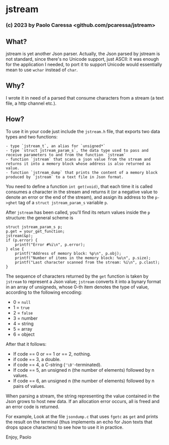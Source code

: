 # jstream

### (c) 2023 by Paolo Caressa <github.com/pcaressa/jstream>

## What?

jstream is yet another Json parser. Actually, the Json parsed by jstream is not standard, since there's no Unicode support, just ASCII: it was enough for the application I needed, to port it to support Unicode would essentially mean to use `wchar` instead of `char`.

## Why?

I wrote it in need of a parsed that consume characters from a stream (a text file, a http channel etc.).

## How?

To use it in your code just include the `jstream.h` file, that exports two data types and two functions:

    - type `jstream_t`, an alias for `unsigned*`
    - type `struct jstream_param_s`, the data type used to pass and receive parameters to and from the function `jstream`
    - function `jstream` that scans a json value from the stream and returns it into a memory block whose address is also returned as value.
    - function `jstream_dump` that prints the content of a memory block produced by `jstream` to a text file in Json format.

You need to define a function `int get(void)`, that each time it is called consumes a character in the stream and returns it (or a negative value to denote an error or the end of the stream), and assign its address to the `p->ghet` tag of a `struct jstream_param_s` variable `p`.

After `jstream` has been called, you'll find its return values inside the `p` structure: the general scheme is

    struct jstream_param_s p;
    p.get = your_get_function;
    jstream(&p);
    if (p.error) {
        printf("Error #%i\n", p.error);
    } else {
        printf("Address of memory block: %p\n", p.obj);
        printf("Number of items in the memory block: %u\n", p.size);
        printf("Last character scanned from the stream: %i\n", p.clast);
    }


The sequence of characters returned by the `get` function is taken by `jstream` to represent a Json value; `jstream` converts it into a bynary format in an array of unsigneds, whose 0-th item denotes the
type of value, according to the following encoding:

- 0 = `null`
- 1 = `true`
- 2 = `false`
- 3 = number
- 4 = string
- 5 = array
- 6 = object

After that it follows:

- If code == 0 or == 1 or == 2, nothing.
- if code == 3, a double.
- if code == 4, a C-string (`'\0'`-terminated).
- If code == 5, an unsigned n (the number of elements) followed by n values.
- If code == 6, an unsigned n (the number of elements) followed by n pairs of values.

When parsing a stream, the string representing the value contained in the Json grows to host new data. If an allocation error occurs, all is freed and an error code is returned.

For example, Look at the file `jsondump.c` that uses `fgetc` as `get` and prints the result on the terminal (thus implements an echo for Json texts that drops space characters) to see how to use it in practice.

Enjoy,
Paolo